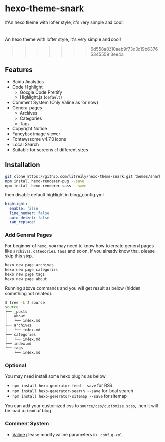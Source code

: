 # hexo-theme-snark


#An hexo theme with lofter style, it's very simple and cool!

#
#
An hexo theme with lofter style, it's very simple and cool!
>>>>>>> 6d558a8210aeb9f73d0c19b6376534555913ee4a

## Features

- Baidu Analytics
- Code Highlight
    - Google Code Prettify
    - Highlight.js (`default`)
- Comment System (Only Valine as for now)
- General pages
  - Archives
  - Categories
  - Tags
- Copyright Notice
- Fancybox image viewer
- Fontawesome v4.7.0 icons
- Local Search
- Suitable for screens of different sizes

## Installation

``` sh
git clone https://github.com/litreily/hexo-theme-snark.git themes/snark
npm install hexo-renderer-pug --save
npm install hexo-renderer-sass --save
```

then disable default highlight in blog/_config.yml

``` yml
highlight:
  enable: false
  line_number: false
  auto_detect: false
  tab_replace:
```

### Add General Pages

For beginner of `hexo`, you may need to know how to create general pages like `archives`, `categories`, `tags` and so on. If you already know that, please skip this step.

```bash
hexo new page archives
hexo new page categories
hexo new page tags
hexo new page about
```

Running above commands and you will get result as below (hidden something not related).

```bash
$ tree -L 2 source
source
├── _posts
├── about
│   └── index.md
├── archives
│   └── index.md
├── categories
│   └── index.md
├── index.md
└── tags
    └── index.md
```

### Optional

You may need install some hexo plugins as below

- `npm install hexo-generator-feed --save` for RSS
- `npm install hexo-generator-search --save` for local search
- `npm install hexo-generator-sitemap --save` for sitemap

You can add your customized css to `source/css/customize.scss`, then it will be load to `head` of blog

### Comment System

- [Valine](https://valine.js.org/) please modify valine parameters in `_config.xml`
